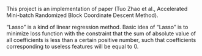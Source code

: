 This project is an implementation of paper (Tuo Zhao et al., Accelerated Mini-batch Randomized Block Coordinate Descent Method).

“Lasso” is a kind of linear regression method. Basic idea of “Lasso” is to minimize loss function with the constraint that the sum of absolute value of all coefficients is less than a certain positive number, such that coefficients corresponding to useless features will be equal to 0.
